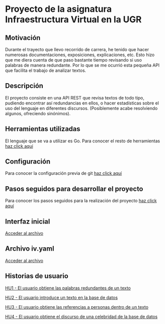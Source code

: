 # Proyecto de la asignatura Infraestructura Virtual en la UGR

## Motivación

Durante el trayecto que llevo recorrido de carrera, he tenido que hacer numerosas documentaciones, exposiciones, explicaciones, etc. Esto hizo que me diera cuenta de que paso bastante tiempo revisando si uso palabras de manera redundante. Por lo que se me ocurrió esta pequeña API que facilita el trabajo de analizar textos.

## Descripción

El proyecto consiste en una API REST que revisa textos de todo tipo, pudiendo encontrar así redundancias en ellos, o hacer estadísticas sobre el uso del lenguaje en diferentes discursos. (Posiblemente acabe resolviendo algunos, ofreciendo sinónimos).

## Herramientas utilizadas

El lenguaje que se va a utilizar es Go. Para conocer el resto de herramientas [haz click aquí](docs/herramientas.md)

## Configuración

Para conocer la configuración previa de git [haz click aquí](docs/documentacion.md)

## Pasos seguidos para desarrollar el proyecto

Para conocer los pasos seguidos para la realización del proyecto [haz click aquí](docs/pasos.md)

## Interfaz inicial

[Acceder al archivo](src/texto.go)

## Archivo iv.yaml

[Acceder al archivo](iv.yaml)

## Historias de usuario

[HU1 - El usuario obtiene las palabras redundantes de un texto](https://github.com/guillelpnz/TextAnalyzer/issues/7)

[HU2 - El usuario introduce un texto en la base de datos](https://github.com/guillelpnz/TextAnalyzer/issues/8)

[HU3 - El usuario obtiene las referencias a personas dentro de un texto](https://github.com/guillelpnz/TextAnalyzer/issues/9)

[HU4 - El usuario obtiene el discurso de una celebridad de la base de datos](https://github.com/guillelpnz/TextAnalyzer/issues/10)
